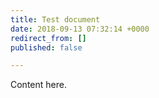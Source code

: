 ```yaml
---
title: Test document
date: 2018-09-13 07:32:14 +0000
redirect_from: []
published: false

---
```

Content here. 